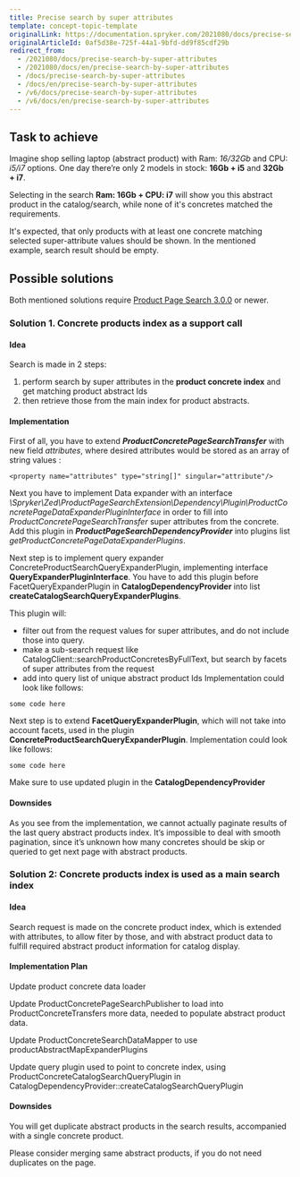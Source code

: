 ```yaml
---
title: Precise search by super attributes
template: concept-topic-template
originalLink: https://documentation.spryker.com/2021080/docs/precise-search-by-super-attributes
originalArticleId: 0af5d38e-725f-44a1-9bfd-dd9f85cdf29b
redirect_from:
  - /2021080/docs/precise-search-by-super-attributes
  - /2021080/docs/en/precise-search-by-super-attributes
  - /docs/precise-search-by-super-attributes
  - /docs/en/precise-search-by-super-attributes
  - /v6/docs/precise-search-by-super-attributes
  - /v6/docs/en/precise-search-by-super-attributes
---
```


## Task to achieve

Imagine shop selling laptop (abstract product) with Ram: *16/32Gb* and CPU: *i5/i7* options. One day there’re only 2 models in stock: **16Gb + i5** and **32Gb + i7**.

Selecting in the search **Ram: 16Gb + CPU: i7** will show you this abstract product in the catalog/search, while none of it's concretes matched the requirements.

It's expected, that only products with at least one concrete matching selected super-attribute values should be shown. In the mentioned example, search result should be empty.

## Possible solutions

Both mentioned solutions require [Product Page Search 3.0.0](https://github.com/spryker/product-page-search/releases/tag/3.0.0) or newer.

### Solution 1. Concrete products index as a support call

#### Idea
Search is made in 2 steps:
1. perform search  by super attributes in the **product concrete index** and get matching product abstract Ids
2. then retrieve those from the main index for product abstracts.

#### Implementation

First of all, you have to extend ***ProductConcretePageSearchTransfer*** with new field *attributes*, where desired attributes would be stored as an array of string values :
```
<property name="attributes" type="string[]" singular="attribute"/>
```
Next you have to implement Data expander with an interface *\Spryker\Zed\ProductPageSearchExtension\Dependency\Plugin\ProductConcretePageDataExpanderPluginInterface* in order to fill into *ProductConcretePageSearchTransfer* super attributes from the concrete. Add this plugin in ***ProductPageSearchDependencyProvider*** into plugins list *getProductConcretePageDataExpanderPlugins*.

Next step is to implement query expander ConcreteProductSearchQueryExpanderPlugin, implementing interface **QueryExpanderPluginInterface**. You have to add this plugin before FacetQueryExpanderPlugin in **CatalogDependencyProvider** into list **createCatalogSearchQueryExpanderPlugins**.

This plugin will:
- filter out from the request  values for super attributes, and do not include those into query.
- make a sub-search request like CatalogClient::searchProductConcretesByFullText, but search by facets of super attributes from the request
 - add into query list of unique abstract product Ids
Implementation could look like follows:
```
some code here
```

Next step is to extend **FacetQueryExpanderPlugin**, which will not take into account facets, used in the plugin **ConcreteProductSearchQueryExpanderPlugin**.
Implementation could look like follows:
```
some code here
```
Make sure to use updated plugin in the **CatalogDependencyProvider**

#### Downsides

As you see from the implementation, we cannot actually paginate results of the last query abstract products index. It’s impossible to deal with smooth pagination, since it’s unknown how many concretes should be skip or queried to get next page with abstract products.


### Solution 2: Concrete products index is used as a main search index

#### Idea
Search request is made on the concrete product index, which is extended with attributes, to allow fiter by those, and with abstract product data to fulfill required abstract product information for catalog display.

#### Implementation Plan

Update product concrete data loader

Update ProductConcretePageSearchPublisher to load into ProductConcreteTransfers more data, needed to populate abstract product data.

Update ProductConcreteSearchDataMapper to use productAbstractMapExpanderPlugins

Update query plugin used to point to concrete index, using ProductConcreteCatalogSearchQueryPlugin in CatalogDependencyProvider::createCatalogSearchQueryPlugin

#### Downsides

You will get duplicate abstract products in the search results, accompanied with a single concrete product.

Please consider merging same abstract products, if you do not need duplicates on the page.
